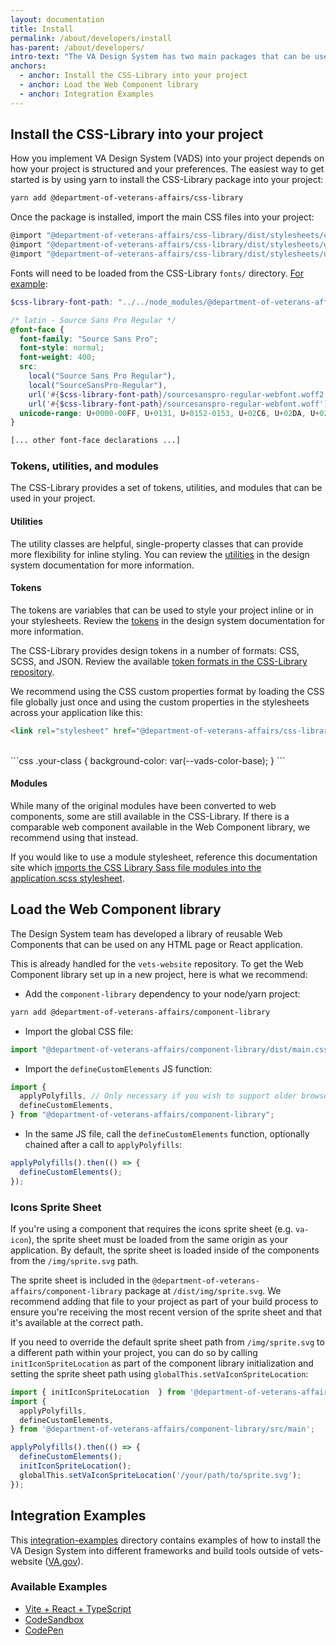```yaml
---
layout: documentation
title: Install
permalink: /about/developers/install
has-parent: /about/developers/
intro-text: "The VA Design System has two main packages that can be used to build custom applications: the CSS-Library and the Web Component library. The CSS-Library provides a set of stylesheets, tokens, and utilities. The Web Component library provides a set of reusable Web Components."
anchors:
  - anchor: Install the CSS-Library into your project
  - anchor: Load the Web Component library
  - anchor: Integration Examples
---
```


## Install the CSS-Library into your project

How you implement VA Design System (VADS) into your project depends on how your project is structured and your preferences. The easiest way to get started is by using yarn to install the CSS-Library package into your project:

```bash
yarn add @department-of-veterans-affairs/css-library
```

Once the package is installed, import the main CSS files into your project:

```js
@import "@department-of-veterans-affairs/css-library/dist/stylesheets/core";
@import "@department-of-veterans-affairs/css-library/dist/stylesheets/uswds-typography";
@import "@department-of-veterans-affairs/css-library/dist/stylesheets/utilities";
```

Fonts will need to be loaded from the CSS-Library `fonts/` directory. [For example](https://github.com/department-of-veterans-affairs/component-library/blob/add-react-vite-ts-example/packages/integration-examples/vite-react-typescript/src/fonts/font-face.scss):

```scss
$css-library-font-path: "../../node_modules/@department-of-veterans-affairs/css-library/dist/fonts";

/* latin - Source Sans Pro Regular */
@font-face {
  font-family: "Source Sans Pro";
  font-style: normal;
  font-weight: 400;
  src:
    local("Source Sans Pro Regular"),
    local("SourceSansPro-Regular"),
    url('#{$css-library-font-path}/sourcesanspro-regular-webfont.woff2') format("woff2"),
    url('#{$css-library-font-path}/sourcesanspro-regular-webfont.woff') format("woff");
  unicode-range: U+0000-00FF, U+0131, U+0152-0153, U+02C6, U+02DA, U+02DC, U+2000-206F, U+2074, U+20AC, U+2212, U+2215;
}

[... other font-face declarations ...]
```

### Tokens, utilities, and modules

The CSS-Library provides a set of tokens, utilities, and modules that can be used in your project.

#### Utilities

The utility classes are helpful, single-property classes that can provide more flexibility for inline styling. You can review the [utilities](https://design.va.gov/foundation/utilities/) in the design system documentation for more information.

#### Tokens

The tokens are variables that can be used to style your project inline or in your stylesheets. Review the [tokens](https://design.va.gov/foundation/design-tokens) in the design system documentation for more information.

The CSS-Library provides design tokens in a number of formats: CSS, SCSS, and JSON. Review the available [token formats in the CSS-Library repository](https://github.com/department-of-veterans-affairs/component-library/tree/main/packages/css-library/dist/tokens).

We recommend using the CSS custom properties format by loading the CSS file globally just once and using the custom properties in the stylesheets across your application like this:

```html
<link rel="stylesheet" href="@department-of-veterans-affairs/css-library/dist/tokens/css/variables.css">
```
<br />
```css
.your-class {
  background-color: var(--vads-color-base);
}
```

#### Modules

While many of the original modules have been converted to web components, some are still available in the CSS-Library. If there is a comparable web component available in the Web Component library, we recommend using that instead.

If you would like to use a module stylesheet, reference this documentation site which [imports the CSS Library Sass file modules into the application.scss stylesheet](https://github.com/department-of-veterans-affairs/vets-design-system-documentation/blob/main/src/assets/stylesheets/application.scss).

## Load the Web Component library

The Design System team has developed a library of reusable Web Components that can be used on any HTML page or React application.

This is already handled for the `vets-website` repository. To get the Web Component library set up in a new project, here is what we recommend:

- Add the `component-library` dependency to your node/yarn project: 

```bash
yarn add @department-of-veterans-affairs/component-library
```

- Import the global CSS file:

```js
import "@department-of-veterans-affairs/component-library/dist/main.css";
```

- Import the `defineCustomElements` JS function:

```js
import {
  applyPolyfills, // Only necessary if you wish to support older browsers such as IE11
  defineCustomElements,
} from "@department-of-veterans-affairs/component-library";
```

- In the same JS file, call the `defineCustomElements` function, optionally chained after a call to `applyPolyfills`:

```js
applyPolyfills().then(() => {
  defineCustomElements();
});
```

### Icons Sprite Sheet

If you're using a component that requires the icons sprite sheet (e.g. `va-icon`), the sprite sheet must be loaded from the same origin as your application. By default, the sprite sheet is loaded inside of the components from the `/img/sprite.svg` path.

The sprite sheet is included in the `@department-of-veterans-affairs/component-library` package at `/dist/img/sprite.svg`. We recommend adding that file to your project as part of your build process to ensure you're receiving the most recent version of the sprite sheet and that it's available at the correct path.

If you need to override the default sprite sheet path from `/img/sprite.svg` to a different path within your project, you can do so by calling `initIconSpriteLocation` as part of the component library initialization and setting the sprite sheet path using `globalThis.setVaIconSpriteLocation`:

```js
import { initIconSpriteLocation  } from '@department-of-veterans-affairs/web-components';
import {
  applyPolyfills,
  defineCustomElements,
} from '@department-of-veterans-affairs/component-library/src/main';

applyPolyfills().then(() => {
  defineCustomElements();
  initIconSpriteLocation();
  globalThis.setVaIconSpriteLocation('/your/path/to/sprite.svg');
});
```

## Integration Examples

This [integration-examples](https://github.com/department-of-veterans-affairs/component-library/tree/main/packages/integration-examples) directory contains examples of how to install the VA Design System into different frameworks and build tools outside of vets-website ([VA.gov](https://VA.gov)).

### Available Examples

- [Vite + React + TypeScript](https://github.com/department-of-veterans-affairs/component-library/tree/main/packages/integration-examples/vite-react-typescript#readme)
- [CodeSandbox](https://codesandbox.io/p/sandbox/suspicious-stonebraker-vzfzhw)
- [CodePen](https://codepen.io/jamigibbs-the-sans/pen/jEEdOmY)
